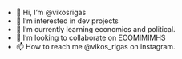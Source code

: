 - 👋 Hi, I’m @vikosrigas
- 👀 I’m interested in dev projects
- 🌱 I’m currently learning economics and political.
- 💞️ I’m looking to collaborate on ECOMIMIMHS
- 📫 How to reach me @vikos_rigas on instagram.

<!---
vikosrigas/vikosrigas is a ✨ special ✨ repository because its `README.md` (this file) appears on your GitHub profile.
You can click the Preview link to take a look at your changes.
--->
